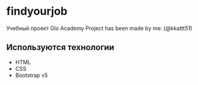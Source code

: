 # findyourjob
Учебный проект Glo Academy
Project has been made by me: (@kkattt51)

## Используются технологии
- HTML
- CSS
- Bootstrap v5
